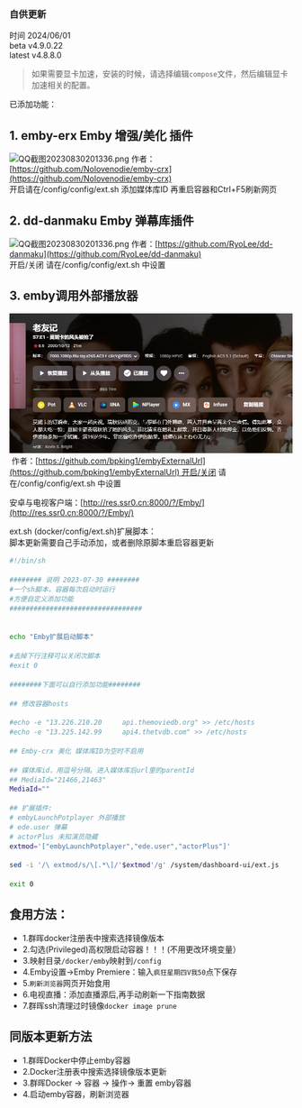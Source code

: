 ### 自供更新

时间 2024/06/01  
beta v4.9.0.22  
latest v4.8.8.0  

> 如果需要显卡加速，安装的时候，请选择编辑`compose`文件，然后编辑显卡加速相关的配置。

已添加功能：
## 1. emby-erx Emby 增强/美化 插件

![QQ截图20230830201336.png](https://cdn.ssr0.cn:433/usr/uploads/2023/08/2955749398.png) 作者：[https://github.com/Nolovenodie/emby-crx](https://github.com/Nolovenodie/emby-crx)  
开启请在/config/config/ext.sh 添加媒体库ID 再重启容器和Ctrl+F5刷新网页

## 2. dd-danmaku Emby 弹幕库插件

![QQ截图20230830201336.png](https://raw.githubusercontent.com/RyoLee/emby-danmaku/res/S0.png) 作者：[https://github.com/RyoLee/dd-danmaku](https://github.com/RyoLee/dd-danmaku)  
开启/关闭 请在/config/config/ext.sh 中设置

## 3. emby调用外部播放器

![截图](https://raw.githubusercontent.com/bpking1/pics/main/img/20230206220108.png) 作者：[https://github.com/bpking1/embyExternalUrl](https://github.com/bpking1/embyExternalUrl) 开启/关闭 请在/config/config/ext.sh 中设置

安卓与电视客户端：[http://res.ssr0.cn:8000/?/Emby/](http://res.ssr0.cn:8000/?/Emby/)

ext.sh (docker/config/ext.sh)扩展脚本：  
脚本更新需要自己手动添加，或者删除原脚本重启容器更新
```bash
#!/bin/sh

######## 说明 2023-07-30 ########
#一个sh脚本，容器每次启动时运行
#方便自定义添加功能
#################################


echo "Emby扩展启动脚本"

#去掉下行注释可以关闭次脚本
#exit 0

########下面可以自行添加功能########

## 修改容器hosts

#echo -e "13.226.210.20     api.themoviedb.org" >> /etc/hosts
#echo -e "13.225.142.99     api4.thetvdb.com" >> /etc/hosts

## Emby-crx 美化 媒体库ID为空时不启用

## 媒体库id，用逗号分隔。进入媒体库后url里的parentId
## MediaId="21466,21463"
MediaId=""

## 扩展插件: 
# embyLaunchPotplayer 外部播放
# ede.user 弹幕
# actorPlus 未知演员隐藏
extmod='["embyLaunchPotplayer","ede.user","actorPlus"]'

sed -i '/\ extmod/s/\[.*\]/'$extmod'/g' /system/dashboard-ui/ext.js

exit 0
```

## 食用方法：

- 1.群晖docker注册表中搜索选择镜像版本
- 2.勾选(Privileged)高权限启动容器！！！(不用更改环境变量）
- 3.映射目录`/docker/emby`映射到`/config`
- 4.Emby设置-\>Emby Premiere：输入`疯狂星期四V我50`点下保存
- 5.`刷新浏览器`网页开始食用
- 6.电视直播：添加直播源后,再手动刷新一下指南数据
- 7.群晖ssh清理过时镜像`docker image prune`

## 同版本更新方法
- 1.群晖Docker中停止emby容器
- 2.Docker注册表中搜索选择镜像版本更新
- 3.群晖Docker -\> 容器 -\> 操作-\> 重置 emby容器
- 4.启动emby容器，刷新浏览器